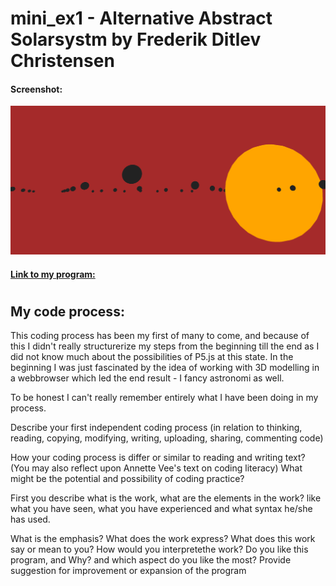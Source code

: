 # mini_ex1 - Alternative Abstract Solarsystm by Frederik Ditlev Christensen
#### Screenshot:
![alt text](mini_ex1.3.png "Alternative Abstract Solarsystem")
#### [Link to my program:](http://rawgit.com/Mightydeeze/mini_ex/mini_ex_main/mini_ex1/Excercises/empty-example/index.html)
#
#
## My code process:
This coding process has been my first of many to come, and because of this I didn't really structurerize my steps from the beginning till the end as I did not know much about the possibilities of P5.js at this state. In the beginning I was just fascinated by the idea of working with 3D modelling in a webbrowser which led the end result - I fancy astronomi as well.

To be honest I can't really remember entirely what I have been doing in my process.


Describe your first independent coding process (in relation to thinking, reading, copying, modifying, writing, uploading, sharing, commenting code)




How your coding process is differ or similar to reading and writing text? (You may also reflect upon Annette Vee's text on coding literacy)
What might be the potential and possibility of coding practice?



First you describe what is the work, what are the elements in the work? like what you have seen, what you have experienced and what syntax he/she has used.


What is the emphasis? What does the work express? What does this work say or mean to you? How would you interpretethe work?
Do you like this program, and Why? and which aspect do you like the most?
Provide suggestion for improvement or expansion of the program





